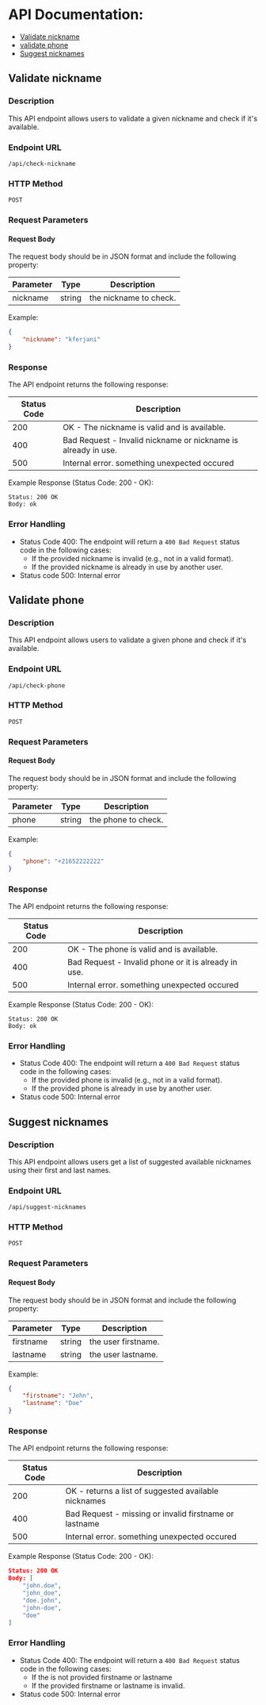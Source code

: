 # API Documentation:

- [Validate nickname](#validate-nickname)
- [validate phone](#validate-phone)
- [Suggest nicknames](#suggest-nicknames)

## Validate nickname

### Description

This API endpoint allows users to validate a given nickname and check if it's available.

### Endpoint URL

```
/api/check-nickname
```

### HTTP Method

```
POST
```

### Request Parameters

#### Request Body

The request body should be in JSON format and include the following property:

| Parameter | Type   | Description            |
| --------- | ------ | ---------------------- |
| nickname  | string | the nickname to check. |

Example:

```json
{
	"nickname": "kferjani"
}
```

### Response

The API endpoint returns the following response:

| Status Code | Description                                                   |
| ----------- | ------------------------------------------------------------- |
| 200         | OK - The nickname is valid and is available.                  |
| 400         | Bad Request - Invalid nickname or nickname is already in use. |
| 500         | Internal error. something unexpected occured                  |

Example Response (Status Code: 200 - OK):

```
Status: 200 OK
Body: ok
```

### Error Handling

- Status Code 400: The endpoint will return a `400 Bad Request` status code in the following cases:
  - If the provided nickname is invalid (e.g., not in a valid format).
  - If the provided nickname is already in use by another user.
- Status code 500: Internal error

## Validate phone

### Description

This API endpoint allows users to validate a given phone and check if it's available.

### Endpoint URL

```
/api/check-phone
```

### HTTP Method

```
POST
```

### Request Parameters

#### Request Body

The request body should be in JSON format and include the following property:

| Parameter | Type   | Description         |
| --------- | ------ | ------------------- |
| phone     | string | the phone to check. |

Example:

```json
{
	"phone": "+21652222222"
}
```

### Response

The API endpoint returns the following response:

| Status Code | Description                                          |
| ----------- | ---------------------------------------------------- |
| 200         | OK - The phone is valid and is available.            |
| 400         | Bad Request - Invalid phone or it is already in use. |
| 500         | Internal error. something unexpected occured         |

Example Response (Status Code: 200 - OK):

```
Status: 200 OK
Body: ok
```

### Error Handling

- Status Code 400: The endpoint will return a `400 Bad Request` status code in the following cases:
  - If the provided phone is invalid (e.g., not in a valid format).
  - If the provided phone is already in use by another user.
- Status code 500: Internal error

## Suggest nicknames

### Description

This API endpoint allows users get a list of suggested available nicknames using their first and last names.

### Endpoint URL

```
/api/suggest-nicknames
```

### HTTP Method

```
POST
```

### Request Parameters

#### Request Body

The request body should be in JSON format and include the following property:

| Parameter | Type   | Description         |
| --------- | ------ | ------------------- |
| firstname | string | the user firstname. |
| lastname  | string | the user lastname.  |

Example:

```json
{
	"firstname": "John",
	"lastname": "Doe"
}
```

### Response

The API endpoint returns the following response:

| Status Code | Description                                            |
| ----------- | ------------------------------------------------------ |
| 200         | OK - returns a list of suggested available nicknames   |
| 400         | Bad Request - missing or invalid firstname or lastname |
| 500         | Internal error. something unexpected occured           |

Example Response (Status Code: 200 - OK):

```json
Status: 200 OK
Body: [
    "john.doe",
    "john_doe",
    "doe.john",
    "john-doe",
    "doe"
]
```

### Error Handling

- Status Code 400: The endpoint will return a `400 Bad Request` status code in the following cases:
  - If the is not provided firstname or lastname
  - If the provided firstname or lastname is invalid.
- Status code 500: Internal error
